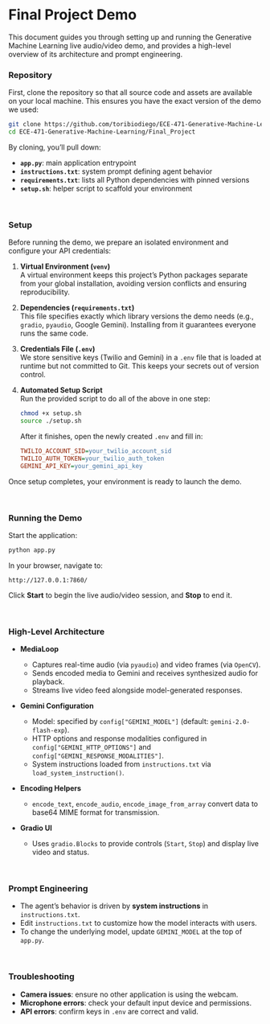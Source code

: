 # Final Project Demo

This document guides you through setting up and running the Generative Machine Learning live audio/video demo, and provides a high-level overview of its architecture and prompt engineering.


### Repository

First, clone the repository so that all source code and assets are available on your local machine. This ensures you have the exact version of the demo we used:

```bash
git clone https://github.com/toribiodiego/ECE-471-Generative-Machine-Learning.git
cd ECE-471-Generative-Machine-Learning/Final_Project
```

By cloning, you’ll pull down:
- **`app.py`**: main application entrypoint
- **`instructions.txt`**: system prompt defining agent behavior
- **`requirements.txt`**: lists all Python dependencies with pinned versions
- **`setup.sh`**: helper script to scaffold your environment

<br>


### Setup

Before running the demo, we prepare an isolated environment and configure your API credentials:

1. **Virtual Environment (`venv`)**  
   A virtual environment keeps this project’s Python packages separate from your global installation, avoiding version conflicts and ensuring reproducibility.

2. **Dependencies (`requirements.txt`)**  
   This file specifies exactly which library versions the demo needs (e.g., `gradio`, `pyaudio`, Google Gemini). Installing from it guarantees everyone runs the same code.

3. **Credentials File (`.env`)**  
   We store sensitive keys (Twilio and Gemini) in a `.env` file that is loaded at runtime but not committed to Git. This keeps your secrets out of version control.

4. **Automated Setup Script**  
   Run the provided script to do all of the above in one step:
   ```bash
   chmod +x setup.sh      
   source ./setup.sh             
   ```
   After it finishes, open the newly created `.env` and fill in:
   ```ini
   TWILIO_ACCOUNT_SID=your_twilio_account_sid
   TWILIO_AUTH_TOKEN=your_twilio_auth_token
   GEMINI_API_KEY=your_gemini_api_key
   ```

Once setup completes, your environment is ready to launch the demo.

<br>


### Running the Demo

Start the application:
```bash
python app.py
```

In your browser, navigate to:
```
http://127.0.0.1:7860/
```
Click **Start** to begin the live audio/video session, and **Stop** to end it.

<br>


### High-Level Architecture

- **MediaLoop**  
  - Captures real-time audio (via `pyaudio`) and video frames (via `OpenCV`).  
  - Sends encoded media to Gemini and receives synthesized audio for playback.  
  - Streams live video feed alongside model-generated responses.

- **Gemini Configuration**  
  - Model: specified by `config["GEMINI_MODEL"]` (default: `gemini-2.0-flash-exp`).  
  - HTTP options and response modalities configured in `config["GEMINI_HTTP_OPTIONS"]` and `config["GEMINI_RESPONSE_MODALITIES"]`.
  - System instructions loaded from `instructions.txt` via `load_system_instruction()`.

- **Encoding Helpers**  
  - `encode_text`, `encode_audio`, `encode_image_from_array` convert data to base64 MIME format for transmission.

- **Gradio UI**  
  - Uses `gradio.Blocks` to provide controls (`Start`, `Stop`) and display live video and status.

<br>


### Prompt Engineering

- The agent’s behavior is driven by **system instructions** in `instructions.txt`.  
- Edit `instructions.txt` to customize how the model interacts with users.  
- To change the underlying model, update `GEMINI_MODEL` at the top of `app.py`.

<br>


### Troubleshooting

- **Camera issues**: ensure no other application is using the webcam.  
- **Microphone errors**: check your default input device and permissions.  
- **API errors**: confirm keys in `.env` are correct and valid.